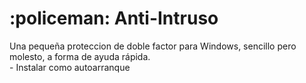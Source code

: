 <h1>:policeman: Anti-Intruso</h1>

<p> Una pequeña proteccion de doble factor para Windows, sencillo pero molesto, a forma de ayuda rápida.</br> 
  - Instalar como autoarranque
</p>
